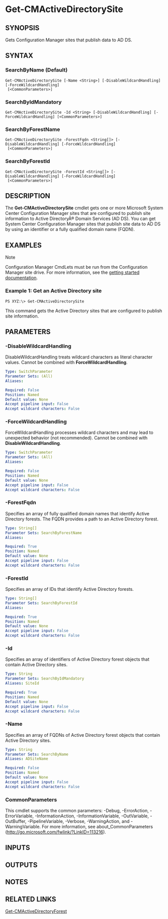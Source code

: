 ﻿---
external help file: AdminUI.PS.HS.dll-Help.xml
ms.assetid: 3087AF87-3AD6-4205-9740-0373A5C5C7DC
online version: https://go.microsoft.com/fwlink/?linkid=834065
schema: 2.0.0
---

# Get-CMActiveDirectorySite

## SYNOPSIS
Gets Configuration Manager sites that publish data to AD DS.

## SYNTAX

### SearchByName (Default)
```
Get-CMActiveDirectorySite [-Name <String>] [-DisableWildcardHandling] [-ForceWildcardHandling]
 [<CommonParameters>]
```

### SearchByIdMandatory
```
Get-CMActiveDirectorySite -Id <String> [-DisableWildcardHandling] [-ForceWildcardHandling] [<CommonParameters>]
```

### SearchByForestName
```
Get-CMActiveDirectorySite -ForestFqdn <String[]> [-DisableWildcardHandling] [-ForceWildcardHandling]
 [<CommonParameters>]
```

### SearchByForestId
```
Get-CMActiveDirectorySite -ForestId <String[]> [-DisableWildcardHandling] [-ForceWildcardHandling]
 [<CommonParameters>]
```

## DESCRIPTION
The **Get-CMActiveDirectorySite** cmdlet gets one or more Microsoft System Center Configuration Manager sites that are configured to publish site information to Active DirectoryÂ® Domain Services (AD DS).
You can get System Center Configuration Manager sites that publish site data to AD DS by using an identifier or a fully qualified domain name (FQDN).

## EXAMPLES

> [!NOTE]
> Configuration Manager CmdLets must be run from the Configuration Manager site drive. For more information, see the [getting started documentation](https://docs.microsoft.com/powershell/sccm/overview).


### Example 1: Get an Active Directory site
```
PS XYZ:\> Get-CMActiveDirectorySite
```

This command gets the Active Directory sites that are configured to publish site information.

## PARAMETERS

### -DisableWildcardHandling
DisableWildcardHandling treats wildcard characters as literal character values. Cannot be combined with **ForceWildcardHandling**.

```yaml
Type: SwitchParameter
Parameter Sets: (All)
Aliases: 

Required: False
Position: Named
Default value: None
Accept pipeline input: False
Accept wildcard characters: False
```

### -ForceWildcardHandling
ForceWildcardHandling processes wildcard characters and may lead to unexpected behavior (not recommended). Cannot be combined with **DisableWildcardHandling**.

```yaml
Type: SwitchParameter
Parameter Sets: (All)
Aliases: 

Required: False
Position: Named
Default value: None
Accept pipeline input: False
Accept wildcard characters: False
```

### -ForestFqdn
Specifies an array of fully qualified domain names that identify Active Directory forests.
The FQDN provides a path to an Active Directory forest.

```yaml
Type: String[]
Parameter Sets: SearchByForestName
Aliases: 

Required: True
Position: Named
Default value: None
Accept pipeline input: False
Accept wildcard characters: False
```

### -ForestId
Specifies an array of IDs that identify Active Directory forests.

```yaml
Type: String[]
Parameter Sets: SearchByForestId
Aliases: 

Required: True
Position: Named
Default value: None
Accept pipeline input: False
Accept wildcard characters: False
```

### -Id
Specifies an array of identifiers of Active Directory forest objects that contain Active Directory sites.

```yaml
Type: String
Parameter Sets: SearchByIdMandatory
Aliases: SiteId

Required: True
Position: Named
Default value: None
Accept pipeline input: False
Accept wildcard characters: False
```

### -Name
Specifies an array of FQDNs of Active Directory forest objects that contain Active Directory sites.

```yaml
Type: String
Parameter Sets: SearchByName
Aliases: ADSiteName

Required: False
Position: Named
Default value: None
Accept pipeline input: False
Accept wildcard characters: False
```

### CommonParameters
This cmdlet supports the common parameters: -Debug, -ErrorAction, -ErrorVariable, -InformationAction, -InformationVariable, -OutVariable, -OutBuffer, -PipelineVariable, -Verbose, -WarningAction, and -WarningVariable. For more information, see about_CommonParameters (http://go.microsoft.com/fwlink/?LinkID=113216).

## INPUTS

## OUTPUTS

## NOTES

## RELATED LINKS

[Get-CMActiveDirectoryForest](Get-CMActiveDirectoryForest.md)
